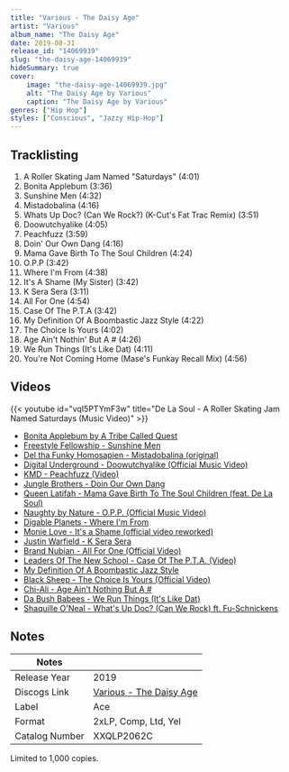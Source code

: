 ```yaml
---
title: "Various - The Daisy Age"
artist: "Various"
album_name: "The Daisy Age"
date: 2019-08-31
release_id: "14069939"
slug: "the-daisy-age-14069939"
hideSummary: true
cover:
    image: "the-daisy-age-14069939.jpg"
    alt: "The Daisy Age by Various"
    caption: "The Daisy Age by Various"
genres: ["Hip Hop"]
styles: ["Conscious", "Jazzy Hip-Hop"]
---
```


## Tracklisting
1. A Roller Skating Jam Named "Saturdays" (4:01)
2. Bonita Applebum (3:36)
3. Sunshine Men (4:32)
4. Mistadobalina (4:16)
5. Whats Up Doc? (Can We Rock?) (K-Cut's Fat Trac Remix) (3:51)
6. Doowutchyalike (4:05)
7. Peachfuzz (3:59)
8. Doin' Our Own Dang (4:16)
9. Mama Gave Birth To The Soul Children (4:24)
10. O.P.P (3:42)
11. Where I'm From (4:38)
12. It's A Shame (My Sister) (3:42)
13. K Sera Sera (3:11)
14. All For One (4:54)
15. Case Of The P.T.A (3:42)
16. My Definition Of A Boombastic Jazz Style (4:22)
17. The Choice Is Yours (4:02)
18. Age Ain't Nothin' But A # (4:26)
19. We Run Things (It's Like Dat) (4:11)
20. You're Not Coming Home (Mase's Funkay Recall Mix) (4:56)

## Videos
{{< youtube id="vqI5PTYmF3w" title="De La Soul - A Roller Skating Jam Named Saturdays (Music Video)" >}}
- [Bonita Applebum by A Tribe Called Quest](https://www.youtube.com/watch?v=HU_4pf8BSQw)
- [Freestyle Fellowship - Sunshine Men](https://www.youtube.com/watch?v=NV88aWrdlOE)
- [Del tha Funky Homosapien - Mistadobalina (original)](https://www.youtube.com/watch?v=9Bku7gXlkoo)
- [Digital Underground - Doowutchyalike (Official Music Video)](https://www.youtube.com/watch?v=31A6RjOxE74)
- [KMD - Peachfuzz (Video)](https://www.youtube.com/watch?v=Q_3GgAALPkQ)
- [Jungle Brothers - Doin Our Own Dang](https://www.youtube.com/watch?v=YsVn5IW_JsE)
- [Queen Latifah - Mama Gave Birth To The Soul Children (feat. De La Soul)](https://www.youtube.com/watch?v=Aj8v3wSfFV8)
- [Naughty by Nature - O.P.P. (Official Music Video)](https://www.youtube.com/watch?v=idx3GSL2KWs)
- [Digable Planets - Where I'm From](https://www.youtube.com/watch?v=sl-pjb7y3y0)
- [Monie Love - It's a Shame (official video reworked)](https://www.youtube.com/watch?v=DoNNFbW9e00)
- [Justin Warfield - K Sera Sera](https://www.youtube.com/watch?v=W7CzA46RvNo)
- [Brand Nubian - All For One (Official Video)](https://www.youtube.com/watch?v=8auuY4fvLyY)
- [Leaders Of The New School - Case Of The P.T.A. (Video)](https://www.youtube.com/watch?v=EG4h1pGfHC8)
- [My Definition Of A Boombastic Jazz Style](https://www.youtube.com/watch?v=cC2BE8ItC9k)
- [Black Sheep - The Choice Is Yours (Official Video)](https://www.youtube.com/watch?v=K9F5xcpjDMU)
- [Chi-Ali - Age Ain't Nothing But A #](https://www.youtube.com/watch?v=Y8VsgMu7Sn8)
- [Da Bush Babees - We Run Things (It's Like Dat)](https://www.youtube.com/watch?v=K9kNi55evZg)
- [Shaquille O'Neal - What's Up Doc? (Can We Rock) ft. Fu-Schnickens](https://www.youtube.com/watch?v=1f9IgOjZjn4)


## Notes

| Notes          |             |
| ---------------| ----------- |
| Release Year   | 2019 |
| Discogs Link   | [Various - The Daisy Age](https://www.discogs.com/release/14069939-Various-The-Daisy-Age) |
| Label          | Ace |
| Format         | 2xLP, Comp, Ltd, Yel |
| Catalog Number | XXQLP2062C |

Limited to 1,000 copies.

